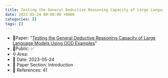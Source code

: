 ```yaml
---
title: Testing the General Deductive Reasoning Capacity of Large Language Models Using OOD Examples
date: 2023-05-24 00:00:00 +0800
categories: []
tags: []
---
```


- 📙Paper: "[Testing the General Deductive Reasoning Capacity of Large Language Models Using OOD Examples](https://www.semanticscholar.org/paper/Testing-the-General-Deductive-Reasoning-Capacity-of-Saparov-Pang/c58325547156a70cb27c148e5b57738ca9ce79aa)"
- 🔑Public: ✅
- ⚲ Area: 
- 📅 Date: 2023-05-24
- 🔎 Paper Section: Introduction
- 📝 References: 41
